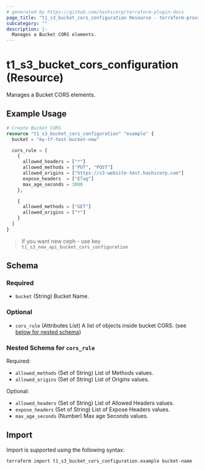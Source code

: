 ```yaml
---
# generated by https://github.com/hashicorp/terraform-plugin-docs
page_title: "t1_s3_bucket_cors_configuration Resource - terraform-provider-t1"
subcategory: ""
description: |-
  Manages a Bucket CORS elements.
---
```


# t1_s3_bucket_cors_configuration (Resource)

Manages a Bucket CORS elements.

## Example Usage

```terraform
# Create Bucket CORS
resource "t1_s3_bucket_cors_configuration" "example" {
  bucket = "my-tf-test-bucket-new"

  cors_rule = [
    {
      allowed_headers = ["*"]
      allowed_methods = ["PUT", "POST"]
      allowed_origins = ["https://s3-website-test.hashicorp.com"]
      expose_headers  = ["ETag"]
      max_age_seconds = 3000
    },

    {
      allowed_methods = ["GET"]
      allowed_origins = ["*"]
    }
  ]
}
```
> If you want new ceph - use key `t1_s3_new_api_bucket_cors_configuration`

<!-- schema generated by tfplugindocs -->
## Schema

### Required

- `bucket` (String) Bucket Name.

### Optional

- `cors_rule` (Attributes List) A list of objects inside bucket CORS. (see [below for nested schema](#nestedatt--cors_rule))

<a id="nestedatt--cors_rule"></a>
### Nested Schema for `cors_rule`

Required:

- `allowed_methods` (Set of String) List of Methods values.
- `allowed_origins` (Set of String) List of Origins values.

Optional:

- `allowed_headers` (Set of String) List of Allowed Headers values.
- `expose_headers` (Set of String) List of Expose Headers values.
- `max_age_seconds` (Number) Max age Seconds values.

## Import

Import is supported using the following syntax:

```shell
terraform import t1_s3_bucket_cors_configuration.example bucket-name
```
